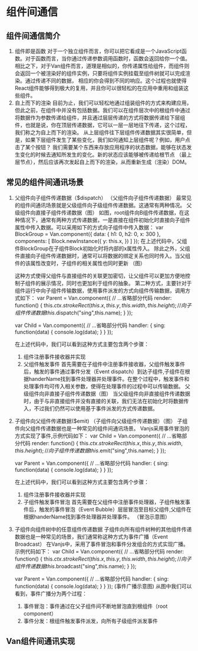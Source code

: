 # 组件间通信
## 组件间通信简介
1. 组件即是函数
对于一个独立组件而言，你可以把它看成是一个JavaScript函数。对于函数而言，当你通过传递参数调用函数时，函数会返回给你一个值。 相比之下，对于Van组件而言，道理是相似的，你传递属性给组件，而组件则会返回一个被渲染好的组件实例，只要将组件实例挂载至组件树就可以完成渲染。通过传递不同的数据， 相应的你会得到不同的响应。这个过程也就使得React组件能够得到极大的复用，并且你可以很轻松的在应用中重用和组装这些组件。
2. 自上而下的渲染
目前为止，我们可以轻松地通过组装组件的方式来构建应用，但此之前，在组件中并没有包括数据。我们可以在组件层次中的根组件中通过将数据作为参数传递给组件，并且通过层层传递的方式将数据传递给下层组件，也就是说，你在顶层传递数据，它可以一层一层地往下传递，这个过程，我们称之为自上而下的渲染。
从上层组件往下层组件传递数据其实很简单，但是，如果下层组件发生了某些变化，我们如何通知上层组件呢？例如，用户点击了某个按钮？ 我们需要某个东西来存放应用程序的状态数据，能够在状态发生变化的时候去通知所发生的变化。新的状态应该能够被传递给根节点 （最上层节点），然后应该再次发起自上而下的渲染，从而重新生成（渲染）DOM。
## 

## 常见的组件间通讯场景
1. 父组件向子组件传递数据（$dispatch）
    （父组件向子组件传递数据）
    最常见的组件间通讯场景就是父级组件向子级组件传递数据。这通常有两种情况。
    父级组件向直接子组件传递数据（图）
    如图，root组件向B组件传递数据，在这种情况下，通常有两种方式传递数据，一是直接在组件初始化时直接向子组件属性中传入数据。可以采用如下的方式向子组件中传入数据：
    var BlockGroup = Van.component({
        data: {
            h1: 0,
            h2: 0,
            x: 300
        },
        components: [
            Block.newInstance({
                y: this.x,
            })
        ]
    });
    在上述代码中，父组件BlockGroup在子组件Block初始化时将内部的x属性传入。
    除此之外，父组件直接向子组件传递数据时，通常可以将数据的绑定关系也同时传入。当父组件的该属性改变时，子组件的相关属性也同时更新
    （图）
    
    这种方式使得父组件与直接组件的关联更加密切，让父组件可以更加方便地控制子组件的展示情况，同时也更加利于组件的抽象。
    第二种方式，主要针对于组件运行中向子组件传输数据，使用事件派发的方式向组件传输数据，调用方式如下：
    var Parent = Van.component({
        // ...省略部分代码
        render: function() {
            this.$ctx.strokeRect(this.x, this.y, this.width, this.height);
            // 向子组件传递数据
            this.$dispatch("sing",this.name);
        }
    });

    var Child =  Van.component({
        // ...省略部分代码
        handler: {
            sing: function(data) {
                console.log(data);
            }
        }
    });

    在上述代码中，我们可以看到这种方式主要包含两个步骤：
    1. 组件注册事件接收器并实现
    2. 父组件触发事件
    首先需要在子组件中注册事件接收器，父组件触发事件后，触发的事件通过事件分发（Event dispatch）到达子组件,子组件在根据handerName找到事件处理器并处理事件。在整个过程中，触发事件和处理事件均可传入相关参数，使得在处理事件的过程中可以传输数据。
    父级组件向非直接子组件传递数据（图）
    当父级组件向非直接组件传递数据时，由于与非直接组件并没有直接的关联，我们无法在初始化时将数据传入，不过我们仍然可以使用基于事件派发的方式传递数据。
2. 子组件向父组件传递数据($emit)
    （子组件向父级组件传递数据）（图）
    子组件向父组件传递数据也是一种常见的组件间通讯场景。
    Vanjs采用事件冒泡的方式实现了事件,示例代码如下：
    var Child = Van.component({
        // ...省略部分代码
        render: function() {
            this.$ctx.strokeRect(this.x, this.y, this.width, this.height);
            // 向子组件传递数据
            this.$emit("sing",this.name);
        }
    });

    var Parent =  Van.component({
        // ...省略部分代码
        handler: {
            sing: function(data) {
                console.log(data);
            }
        }
    });

    在上述代码中，我们可以看到这种方式主要包含两个步骤：
    1. 组件注册事件接收器并实现
    2. 子组件触发事件冒泡
    首先需要在父组件中注册事件处理器，子组件触发事件后，触发的事件冒泡（Event Bubble）层层冒泡至目标父组件,父组件在根据handerName找到事件处理器并处理事件。
    （冒泡示意图）
3. 子组件向组件树中的任意组件传递数据
    子组件向所有组件树种的其他组件传递数据也是一种常见的场景，我们通常称这种方式为事件广播（Event Broadcast）
    在Vanjs中，采用了事件冒泡和事件分发组合的方式实现广播。示例代码如下：
    var Child = Van.component({
        // ...省略部分代码
        render: function() {
            this.$ctx.strokeRect(this.x, this.y, this.width, this.height);
            // 向子组件传递数据
            this.$broadcast("sing",this.name);
        }
    });

    var Parent =  Van.component({
        // ...省略部分代码
        handler: {
            sing: function(data) {
                console.log(data);
            }
        }
    });
    (事件广播示意图)
    从图中我们可以看到，事件广播分为两个过程：
    1. 事件冒泡：事件通过在父子组件间不断地冒泡直到根组件（root component）
    2. 事件分发：根组件触发事件派发，向所有子级组件派发事件
## Van组件间通讯实现